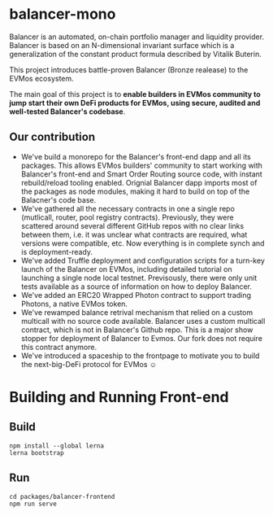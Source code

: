 # balancer-mono
Balancer is an automated, on-chain portfolio manager and liquidity provider. Balancer is based on an N-dimensional invariant surface which is a generalization of the constant product formula described by Vitalik Buterin.

This project introduces battle-proven Balancer (Bronze realease) to the EVMos ecosystem. 

The main goal of this project is to **enable builders in EVMos community to jump start their own DeFi products for EVMos, using secure, audited and well-tested Balancer's codebase**. 


## Our contribution
* We've build a monorepo for the Balancer's front-end dapp and all its packages. This allows EVMos builders' community to start working with Balancer's front-end and Smart Order Routing source code, with instant rebuild/reload tooling enabled. Orignial Balancer dapp imports most of the packages as node modules, making it hard to build on top of the Balacner's code base. 
* We've gathered all the necessary contracts in one a single repo (mutlicall, router, pool registry contracts). Previously, they were scattered around several different GitHub repos with no clear links between them, i.e. it was unclear what contracts are required, what versions were compatible, etc. Now everything is in complete synch and is deployment-ready.
* We've added Truffle deployment and configuration scripts for a turn-key launch of the Balancer on EVMos, including detailed tutorial on launching a single node local testnet. Previsously, there were only unit tests available as a source of information on how to deploy Balancer. 
* We've added an ERC20 Wrapped Photon contract to support trading Photons, a native EVMos token.
* We've rewamped balance retrival mechanism that relied on a custom multicall with no source code available. Balancer uses a custom multicall contract, which is not in Balancer's Github repo. This is a major show stopper for deployment of Balancer to Evmos. Our fork does not require this contract anymore.
* We've introduced a spaceship to the frontpage to motivate you to build the next-big-DeFi protocol for EVMos ☺️

# Building and Running Front-end
## Build

```
npm install --global lerna
lerna bootstrap
```

## Run
```
cd packages/balancer-frontend
npm run serve
```
